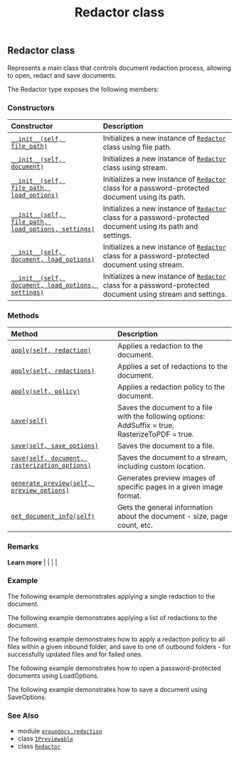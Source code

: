 ﻿---
title: Redactor class
second_title: GroupDocs.Redaction for Python via .NET API References
description: 
type: docs
weight: 100
url: /python-net/groupdocs.redaction/redactor/
is_root: false
---

## Redactor class

Represents a main class that controls document redaction process, allowing to open, redact and save documents.



The Redactor type exposes the following members:

### Constructors
| Constructor | Description |
| :- | :- |
| [`__init__(self, file_path)`](/redaction/python-net/groupdocs.redaction/redactor/__init__/#str) | Initializes a new instance of [`Redactor`](/redaction/python-net/groupdocs.redaction/redactor) class using file path. |
| [`__init__(self, document)`](/redaction/python-net/groupdocs.redaction/redactor/__init__/#io.rawiobase) | Initializes a new instance of [`Redactor`](/redaction/python-net/groupdocs.redaction/redactor) class using stream. |
| [`__init__(self, file_path, load_options)`](/redaction/python-net/groupdocs.redaction/redactor/__init__/#str-groupdocs.redaction.options.loadoptions) | Initializes a new instance of [`Redactor`](/redaction/python-net/groupdocs.redaction/redactor) class for a password-protected document using its path. |
| [`__init__(self, file_path, load_options, settings)`](/redaction/python-net/groupdocs.redaction/redactor/__init__/#str-groupdocs.redaction.options.loadoptions-groupdocs.redaction.options.redactorsettings) | Initializes a new instance of [`Redactor`](/redaction/python-net/groupdocs.redaction/redactor) class for a password-protected document using its path and settings. |
| [`__init__(self, document, load_options)`](/redaction/python-net/groupdocs.redaction/redactor/__init__/#io.rawiobase-groupdocs.redaction.options.loadoptions) | Initializes a new instance of [`Redactor`](/redaction/python-net/groupdocs.redaction/redactor) class for a password-protected document using stream. |
| [`__init__(self, document, load_options, settings)`](/redaction/python-net/groupdocs.redaction/redactor/__init__/#io.rawiobase-groupdocs.redaction.options.loadoptions-groupdocs.redaction.options.redactorsettings) | Initializes a new instance of [`Redactor`](/redaction/python-net/groupdocs.redaction/redactor) class for a password-protected document using stream and settings. |


### Methods
| Method | Description |
| :- | :- |
| [`apply(self, redaction)`](/redaction/python-net/groupdocs.redaction/redactor/apply/#groupdocs.redaction.redaction) | Applies a redaction to the document. |
| [`apply(self, redactions)`](/redaction/python-net/groupdocs.redaction/redactor/apply/#list) | Applies a set of redactions to the document. |
| [`apply(self, policy)`](/redaction/python-net/groupdocs.redaction/redactor/apply/#groupdocs.redaction.redactionpolicy) | Applies a redaction policy to the document. |
| [`save(self)`](/redaction/python-net/groupdocs.redaction/redactor/save/#) | Saves the document to a file with the following options: AddSuffix = true, RasterizeToPDF = true. |
| [`save(self, save_options)`](/redaction/python-net/groupdocs.redaction/redactor/save/#groupdocs.redaction.options.saveoptions) | Saves the document to a file. |
| [`save(self, document, rasterization_options)`](/redaction/python-net/groupdocs.redaction/redactor/save/#io.rawiobase-groupdocs.redaction.options.rasterizationoptions) | Saves the document to a stream, including custom location. |
| [`generate_preview(self, preview_options)`](/redaction/python-net/groupdocs.redaction/redactor/generate_preview/#groupdocs.redaction.options.previewoptions) | Generates preview images of specific pages in a given image format. |
| [`get_document_info(self)`](/redaction/python-net/groupdocs.redaction/redactor/get_document_info/#) | Gets the general information about the document - size, page count, etc. |



### Remarks 


**Learn more** |
|
 |
 |

### Example 


The following example demonstrates applying a single redaction to the document.


The following example demonstrates applying a list of redactions to the document.


The following example demonstrates how to apply a redaction policy to all files within a given inbound folder, and save to one of outbound folders - for successfully updated files and for failed ones.


The following example demonstrates how to open a password-protected documents using LoadOptions.


The following example demonstrates how to save a document using SaveOptions.

### See Also
* module [`groupdocs.redaction`](..)
* class [`IPreviewable`](/redaction/python-net/groupdocs.redaction.integration/ipreviewable)
* class [`Redactor`](/redaction/python-net/groupdocs.redaction/redactor)
